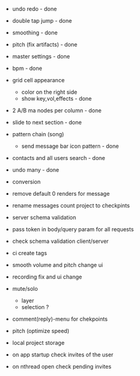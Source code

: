- undo redo - done
- double tap jump - done
- smoothing - done
- pitch (fix artifacts) - done 
- master settings - done
- bpm - done
- grid cell appearance 
    - color on the right side 
    - show key,vol,effects - done
- 2 A/B ma nodes per column - done
- slide to next section - done
- pattern chain (song)
    - send message bar icon pattern - done
- contacts and all users search - done
- undo many - done 

- conversion 
- remove default 0 renders for message
- rename messages count project to checkpints
- server schema validation
- pass token in body/query param for all requests
- check schema validation client/server


- ci create tags
- smooth volume and pitch change ui
- recording fix and ui change
- mute/solo
    - layer
    - selection ?

- comment(reply)-menu for chekpoints
- pitch (optimize speed)
- local project storage
- on app startup check invites of the user
- on nthread open check pending invites
